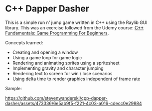 # C++ Dapper Dasher

This is a simple run n' jump game written in C++ using the Raylib GUI library. This was an exercise followed from the Udemy course: [C++ Fundamentals: Game Programming For Beginners](https://www.udemy.com/course/cpp-fundamentals).

Concepts learned:
* Creating and opening a window
* Using a game loop for game logic
* Rendering and animating sprites using a spritesheet
* Implementing gravity and character jumping
* Rendering text to screen for win / lose scenarios
* Using delta time to render graphics independent of frame rate

Sample:

https://github.com/stevenwanderski/cpp-dapper-dasher/assets/473336/6e5ab9f5-f221-4c03-a016-cdecc0e29884

